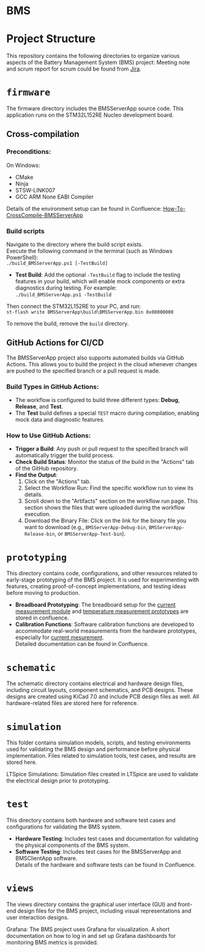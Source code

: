 # BMS

# Project Structure

This repository contains the following directories to organize various aspects of the Battery Management System (BMS) project:
Meeting note and scrum report for scrum could be found from [Jira](https://liyuanliull.atlassian.net/jira/software/projects/SCRUM/boards/1/reports).

# `firmware`
The firmware directory includes the BMSServerApp source code. This application runs on the STM32L152RE Nucleo development board.   

## Cross-compilation
### Preconditions:
On Windows:   
- CMake
- Ninja
- STSW-LINK007
- GCC ARM None EABI Compiler

Details of the environment setup can be found in Confluence: [How-To-CrossCompile-BMSServerApp](https://liyuanliull.atlassian.net/wiki/spaces/BMSDEVELOP/pages/426109/How-to+Set+Up+Environment+and+Building+the+BMSServerApp)

### Build scripts
Navigate to the directory where the build script exists.   
Execute the following command in the terminal (such as Windows PowerShell):  
`./build_BMSServerApp.ps1 [-TestBuild]`   

- **Test Build**: Add the optional `-TestBuild` flag to include the testing features in your build, which will enable mock components or extra diagnostics during testing. For example:  
  `./build_BMSServerApp.ps1 -TestBuild`

Then connect the STM32L152RE to your PC, and run:    
`st-flash write BMSServerApp\build\BMSServerApp.bin 0x08000000`   

To remove the build, remove the `build` directory.

## GitHub Actions for CI/CD
The BMSServerApp project also supports automated builds via GitHub Actions. This allows you to build the project in the cloud whenever changes are pushed to the specified branch or a pull request is made.

### Build Types in GitHub Actions:
- The workflow is configured to build three different types: **Debug**, **Release**, and **Test**.
- The **Test** build defines a special `TEST` macro during compilation, enabling mock data and diagnostic features.

### How to Use GitHub Actions:
- **Trigger a Build**: Any push or pull request to the specified branch will automatically trigger the build process.
- **Check Build Status**: Monitor the status of the build in the "Actions" tab of the GitHub repository.
- **Find the Output**:   
  1. Click on the "Actions" tab.
  2. Select the Workflow Run: Find the specific workflow run to view its details.
  3. Scroll down to the "Artifacts" section on the workflow run page. This section shows the files that were uploaded during the workflow execution.
  4. Download the Binary File:  Click on the link for the binary file you want to download (e.g., `BMSServerApp-Debug-bin`, `BMSServerApp-Release-bin`, or `BMSServerApp-Test-bin`).   

# `prototyping`
This directory contains code, configurations, and other resources related to early-stage prototyping of the BMS project. It is used for experimenting with features, creating proof-of-concept implementations, and testing ideas before moving to production.  

- **Breadboard Prototyping**: The breadboard setup for the [current measurement module](https://liyuanliull.atlassian.net/wiki/spaces/BMSDEVELOP/pages/6520833/Voltage+Temperature+and+Current+measurement+Overview) and [temperature measurement prototypes](https://liyuanliull.atlassian.net/wiki/spaces/BMSDEVELOP/pages/8257538/Temperature+Measurement+Module+Prototyping+Documentation.) are stored in confluence.   
- **Calibration Functions**: Software calibration functions are developed to accommodate real-world measurements from the hardware prototypes, especially for [current mesurement](https://liyuanliull.atlassian.net/wiki/spaces/BMSDEVELOP/pages/19791874/Current+measurement+prototyping+and+calibration+calculation).   
Detailed documentation can be found in Confluence.  

# `schematic`
The schematic directory contains electrical and hardware design files, including circuit layouts, component schematics, and PCB designs. These designs are created using KiCad 7.0 and include PCB design files as well. All hardware-related files are stored here for reference.   

# `simulation`
This folder contains simulation models, scripts, and testing environments used for validating the BMS design and performance before physical implementation. Files related to simulation tools, test cases, and results are stored here.   

LTSpice Simulations: Simulation files created in LTSpice are used to validate the electrical design prior to prototyping.   

# `test`
This directory contains both hardware and software test cases and configurations for validating the BMS system.   

- **Hardware Testing**: Includes test cases and documentation for validating the physical components of the BMS system.     
- **Software Testing**: Includes test cases for the BMSServerApp and BMSClientApp software.      
Details of the hardware and software tests can be found in Confluence.

# `views`
The views directory contains the graphical user interface (GUI) and front-end design files for the BMS project, including visual representations and user interaction designs.   

Grafana: The BMS project uses Grafana for visualization. A short documentation on how to log in and set up Grafana dashboards for monitoring BMS metrics is provided.   
